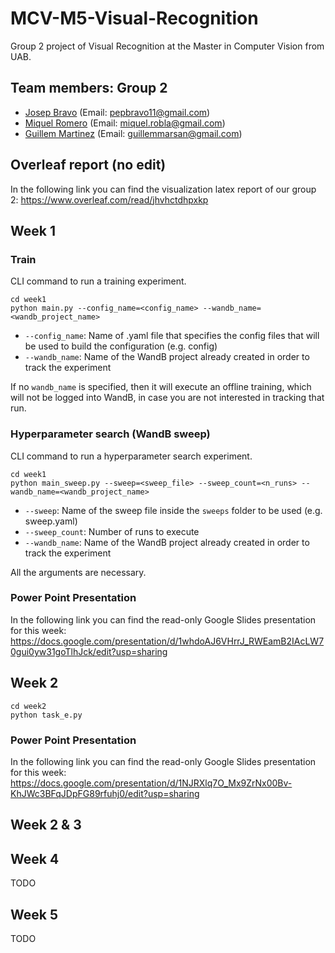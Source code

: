 # MCV-M5-Visual-Recognition

Group 2 project of Visual Recognition at the Master in Computer Vision from UAB.
## Team members: Group 2
* [Josep Bravo](https://github.com/LeBrav) (Email: pepbravo11@gmail.com)
* [Miquel Romero](https://github.com/0Miquel) (Email: miquel.robla@gmail.com)
* [Guillem Martinez](https://github.com/guillem-ms) (Email: guillemmarsan@gmail.com)
## Overleaf report (no edit)
In the following link you can find the visualization latex report of our group 2:
https://www.overleaf.com/read/jhvhctdhpxkp


## Week 1
### Train
CLI command to run a training experiment.
```
cd week1
python main.py --config_name=<config_name> --wandb_name=<wandb_project_name>
```
- ``--config_name``: Name of .yaml file that specifies the config files 
that will be used to build the configuration (e.g. config)
- ``--wandb_name``: Name of the WandB project already created in order to track
the experiment

If no ``wandb_name`` is specified, then it will execute an offline training, which will
not be logged into WandB, in case you are not interested in tracking that run.

### Hyperparameter search (WandB sweep)
CLI command to run a hyperparameter search experiment.
```
cd week1
python main_sweep.py --sweep=<sweep_file> --sweep_count=<n_runs> --wandb_name=<wandb_project_name>
```
- ``--sweep``: Name of the sweep file inside the ``sweeps`` folder to be used (e.g. sweep.yaml)
- ``--sweep_count``: Number of runs to execute
- ``--wandb_name``: Name of the WandB project already created in order to track
the experiment

All the arguments are necessary.

### Power Point Presentation
In the following link you can find the read-only Google Slides presentation for this week:
https://docs.google.com/presentation/d/1whdoAJ6VHrrJ_RWEamB2IAcLW70gui0yw31goTlhJck/edit?usp=sharing

## Week 2 

```
cd week2
python task_e.py
```

### Power Point Presentation
In the following link you can find the read-only Google Slides presentation for this week:
https://docs.google.com/presentation/d/1NJRXlq7O_Mx9ZrNx00Bv-KhJWc3BFqJDpFG89rfuhj0/edit?usp=sharing

## Week 2 & 3
## Week 4
TODO

## Week 5
TODO
